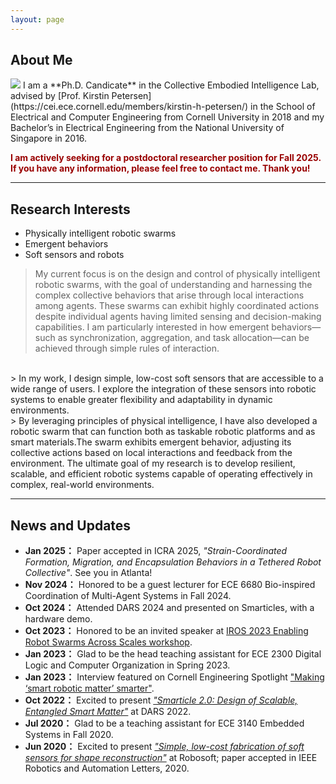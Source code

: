 ```yaml
---
layout: page
---
```


## About Me
<img src="https://www.dannama.com/images/DannaMa.png" class="floatpic">
I am a **Ph.D. Candicate** in the Collective Embodied Intelligence Lab, advised by [Prof. Kirstin Petersen](https://cei.ece.cornell.edu/members/kirstin-h-petersen/) in the School of Electrical and Computer Engineering from Cornell University in 2018 and my Bachelor’s in Electrical Engineering from the National University of Singapore in 2016.


**<font color="#990000">I am actively seeking for a postdoctoral researcher position for Fall 2025. If you have any information, please feel free to contact me. Thank you!</font>**

---
## Research Interests

- Physically intelligent robotic swarms
- Emergent behaviors
- Soft sensors and robots


> My current focus is on the design and control of physically intelligent robotic swarms, with the goal of understanding and harnessing the complex collective behaviors that arise through local interactions among agents. These swarms can exhibit highly coordinated actions despite individual agents having limited sensing and decision-making capabilities. I am particularly interested in how emergent behaviors—such as synchronization, aggregation, and task allocation—can be achieved through simple rules of interaction.
<br>
> In my work, I design simple, low-cost soft sensors that are accessible to a wide range of users. I explore the integration of these sensors into robotic systems to enable greater flexibility and adaptability in dynamic environments. 
<br>
> By leveraging principles of physical intelligence, I have also developed a robotic swarm that can function both as taskable robotic platforms and as smart materials.The swarm exhibits emergent behavior, adjusting its collective actions based on local interactions and feedback from the environment. The ultimate goal of my research is to develop resilient, scalable, and efficient robotic systems capable of operating effectively in complex, real-world environments.

---


## News and Updates

- **Jan 2025：** Paper accepted in ICRA 2025, *"Strain-Coordinated Formation, Migration, and Encapsulation Behaviors in a Tethered Robot Collective"*. See you in Atlanta!
- **Nov 2024：** Honored to be a guest lecturer for ECE 6680 Bio-inspired Coordination of Multi-Agent Systems in Fall 2024.
- **Oct 2024：** Attended DARS 2024 and presented on Smarticles, with a hardware demo.
- **Oct 2023：** Honored to be an invited speaker at [IROS 2023 Enabling Robot Swarms Across Scales workshop](https://swarmsatallscales.weebly.com/schedule.html).
- **Jan 2023：** Glad to be the head teaching assistant for ECE 2300 Digital Logic and Computer Organization in Spring 2023.
- **Jan 2023：** Interview featured on Cornell Engineering Spotlight ["Making ‘smart robotic matter’ smarter"](https://www.engineering.cornell.edu/spotlights/making-smart-robotic-matter-smarter).
- **Oct 2022：** Excited to present *["Smarticle 2.0: Design of Scalable, Entangled Smart Matter"](https://link.springer.com/chapter/10.1007/978-3-031-51497-5_36)* at DARS 2022. 
- **Jul 2020：** Glad to be a teaching assistant for ECE 3140 Embedded Systems in Fall 2020.
- **Jun 2020：** Excited to present *["Simple, low-cost fabrication of soft sensors for shape reconstruction"](https://ieeexplore.ieee.org/abstract/document/9067833)* at Robosoft; paper accepted in IEEE Robotics and Automation Letters, 2020.

<br>


